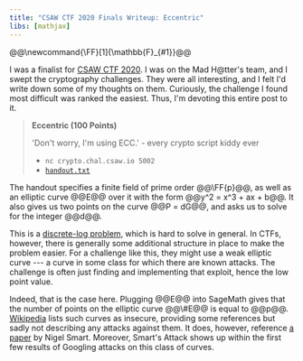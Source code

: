 ```yaml
---
title: "CSAW CTF 2020 Finals Writeup: Eccentric"
libs: [mathjax]
---
```


<div class="mathjaxDeclarations">
    @@\newcommand{\FF}[1]{\mathbb{F}_{#1}}@@
</div>

I was a finalist for [CSAW CTF 2020](https://csaw.io). I was on the Mad H@tter's
team, and I swept the cryptography challenges. They were all interesting, and I
felt I'd write down some of my thoughts on them. Curiously, the challenge I
found most difficult was ranked the easiest. Thus, I'm devoting this entire post
to it.

> **Eccentric (100 Points)**
>
> 'Don't worry, I'm using ECC.' - every crypto script kiddy ever
>
> * `nc crypto.chal.csaw.io 5002`
> * [`handout.txt`](/assets/2021/01/15/challenge/handout.txt)

The handout specifies a finite field of prime order @@\FF{p}@@, as well as an
elliptic curve @@E@@ over it with the form @@y^2 = x^3 + ax + b@@. It also gives
us two points on the curve @@P = dG@@, and asks us to solve for the integer
@@d@@.

This is a [discrete-log problem](https://wikipedia.org/wiki/Discrete_logarithm),
which is hard to solve in general. In CTFs, however, there is generally some
additional structure in place to make the problem easier. For a challenge like
this, they might use a weak elliptic curve --- a curve in some class for which
there are known attacks. The challenge is often just finding and implementing
that exploit, hence the low point value.

Indeed, that is the case here. Plugging @@E@@ into SageMath gives that the
number of points on the elliptic curve @@\\#E@@ is equal to @@p@@.
[Wikipedia](https://wikipedia.org/wiki/Elliptic-curve_cryptography#Domain_parameters)
lists such curves as insecure, providing some references but sadly not
describing any attacks against them. It does, however, reference [a paper][1] by
Nigel Smart. Moreover, Smart's Attack shows up within the first few results of
Googling attacks on this class of curves.


[1]: </assets/2021/01/15/pdf/Smart.pdf> "The Discrete Logarithm Problem on Elliptic Curves of Trace One"
